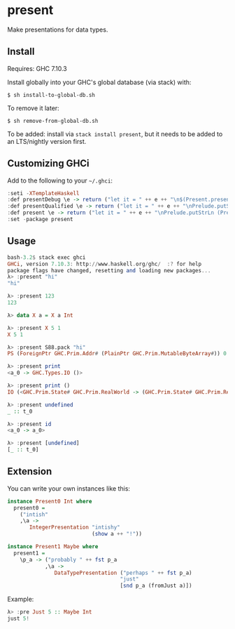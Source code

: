 present
=======

Make presentations for data types.

## Install

Requires: GHC 7.10.3

Install globally into your GHC's global database (via stack) with:

```
$ sh install-to-global-db.sh
```

To remove it later:

```
$ sh remove-from-global-db.sh
```

To be added: install via `stack install present`, but it needs to be
added to an LTS/nightly version first.

## Customizing GHCi

Add to the following to your `~/.ghci`:

``` haskell
:seti -XTemplateHaskell
:def presentDebug \e -> return ("let it = " ++ e ++ "\n$(Present.presentIt)")
:def presentQualified \e -> return ("let it = " ++ e ++ "\nPrelude.putStrLn (Present.toShow True $(Present.presentIt))")
:def present \e -> return ("let it = " ++ e ++ "\nPrelude.putStrLn (Present.toShow False $(Present.presentIt))")
:set -package present
```

## Usage

``` haskell
bash-3.2$ stack exec ghci
GHCi, version 7.10.3: http://www.haskell.org/ghc/  :? for help
package flags have changed, resetting and loading new packages...
λ> :present "hi"
"hi"

λ> :present 123
123

λ> data X a = X a Int

λ> :present X 5 1
X 5 1

λ> :present S88.pack "hi"
PS (ForeignPtr GHC.Prim.Addr# (PlainPtr GHC.Prim.MutableByteArray#)) 0 2

λ> :present print
<a_0 -> GHC.Types.IO ()>

λ> :present print ()
IO (<GHC.Prim.State# GHC.Prim.RealWorld -> (GHC.Prim.State# GHC.Prim.RealWorld, a_0)>)

λ> :present undefined
_ :: t_0

λ> :present id
<a_0 -> a_0>

λ> :present [undefined]
[_ :: t_0]

```

## Extension

You can write your own instances like this:

``` haskell
instance Present0 Int where
  present0 =
    ("intish"
    ,\a ->
       IntegerPresentation "intishy"
                           (show a ++ "!"))

instance Present1 Maybe where
  present1 =
    \p_a -> ("probably " ++ fst p_a
            ,\a ->
               DataTypePresentation ("perhaps " ++ fst p_a)
                                    "just"
                                    [snd p_a (fromJust a)])
```

Example:

``` haskell
λ> :pre Just 5 :: Maybe Int
just 5!
```
